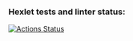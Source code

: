 ### Hexlet tests and linter status:
[![Actions Status](https://github.com/Nolikof/qa-engineer-project-84/workflows/hexlet-check/badge.svg)](https://github.com/Nolikof/qa-engineer-project-84/actions)
